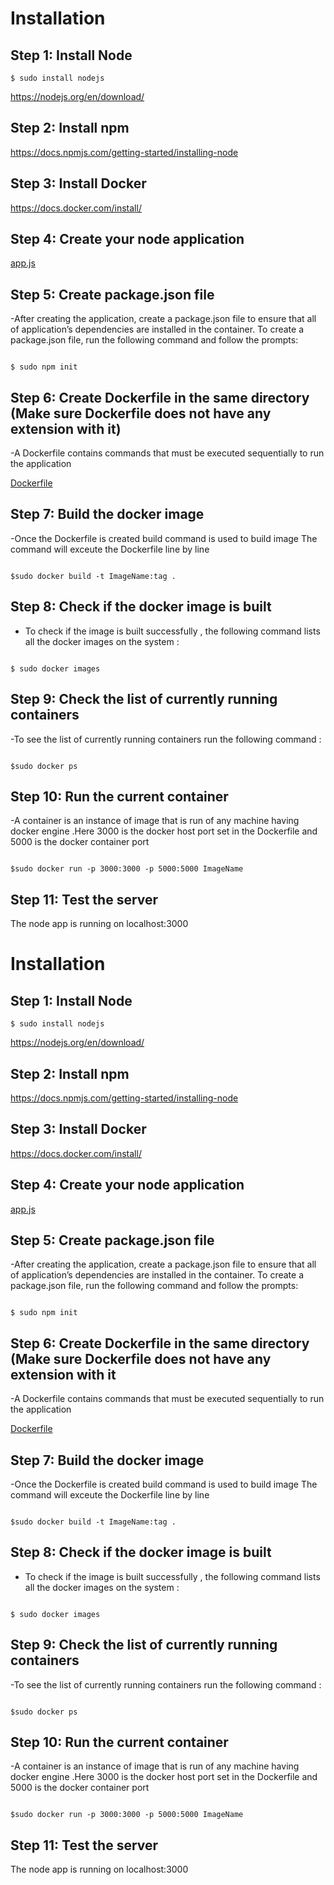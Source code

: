 # Installation


## Step 1: Install Node

```
$ sudo install nodejs
```


https://nodejs.org/en/download/



## Step 2: Install npm

https://docs.npmjs.com/getting-started/installing-node


## Step 3: Install Docker

https://docs.docker.com/install/



## Step 4: Create your node application
[app.js](https://github.com/alishaagupta/HelloWorld/blob/master/app.js)




## Step 5: Create package.json file
-After creating the application, create a package.json file to ensure that all of application’s dependencies are installed in the container.
To create a package.json file, run the following command and follow the prompts: 
```

$ sudo npm init
```




## Step 6: Create Dockerfile in the same directory (Make sure Dockerfile does not have any extension with it)
-A Dockerfile contains commands that must be executed sequentially to run the application

[Dockerfile](https://github.com/alishaagupta/HelloWorld/blob/master/Dockerfile)


## Step 7: Build the docker image
-Once the Dockerfile is created build command is used to build image 
The command will exceute the Dockerfile line by line
```

$sudo docker build -t ImageName:tag .
```


## Step 8: Check if the docker image is built
- To check if the image is built successfully , the following command lists all the docker images on the system :
```

$ sudo docker images
```


## Step 9: Check the list of currently running containers
-To see the list of currently running containers run the following command :
```

$sudo docker ps
```



## Step 10: Run the current container
-A container is an instance of image that is run of any machine having docker engine .Here 3000 is the docker host port set in the Dockerfile and 5000 is the docker container port
```

$sudo docker run -p 3000:3000 -p 5000:5000 ImageName
```


## Step 11: Test the server
The node app is running on localhost:3000






# Installation


## Step 1: Install Node

```
$ sudo install nodejs
```


https://nodejs.org/en/download/



## Step 2: Install npm

https://docs.npmjs.com/getting-started/installing-node


## Step 3: Install Docker

https://docs.docker.com/install/



## Step 4: Create your node application
[app.js](https://github.com/alishaagupta/HelloWorld/blob/master/app.js)




## Step 5: Create package.json file
-After creating the application, create a package.json file to ensure that all of application’s dependencies are installed in the container.
To create a package.json file, run the following command and follow the prompts: 
```

$ sudo npm init
```




## Step 6: Create Dockerfile in the same directory (Make sure Dockerfile does not have any extension with it
-A Dockerfile contains commands that must be executed sequentially to run the application

[Dockerfile](https://github.com/alishaagupta/HelloWorld/blob/master/Dockerfile)


## Step 7: Build the docker image
-Once the Dockerfile is created build command is used to build image 
The command will exceute the Dockerfile line by line
```

$sudo docker build -t ImageName:tag .
```


## Step 8: Check if the docker image is built
- To check if the image is built successfully , the following command lists all the docker images on the system :
```

$ sudo docker images
```


## Step 9: Check the list of currently running containers
-To see the list of currently running containers run the following command :
```

$sudo docker ps
```



## Step 10: Run the current container
-A container is an instance of image that is run of any machine having docker engine .Here 3000 is the docker host port set in the Dockerfile and 5000 is the docker container port
```

$sudo docker run -p 3000:3000 -p 5000:5000 ImageName
```


## Step 11: Test the server
The node app is running on localhost:3000






